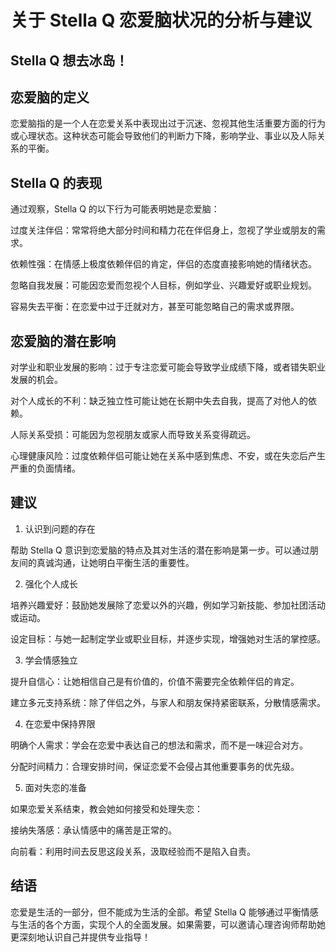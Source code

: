 # 关于 Stella Q 恋爱脑状况的分析与建议

## Stella Q 想去冰岛！

## 恋爱脑的定义

恋爱脑指的是一个人在恋爱关系中表现出过于沉迷、忽视其他生活重要方面的行为或心理状态。这种状态可能会导致他们的判断力下降，影响学业、事业以及人际关系的平衡。

## Stella Q 的表现

通过观察，Stella Q 的以下行为可能表明她是恋爱脑：

过度关注伴侣：常常将绝大部分时间和精力花在伴侣身上，忽视了学业或朋友的需求。

依赖性强：在情感上极度依赖伴侣的肯定，伴侣的态度直接影响她的情绪状态。

忽略自我发展：可能因恋爱而忽视个人目标，例如学业、兴趣爱好或职业规划。

容易失去平衡：在恋爱中过于迁就对方，甚至可能忽略自己的需求或界限。

## 恋爱脑的潜在影响

对学业和职业发展的影响：过于专注恋爱可能会导致学业成绩下降，或者错失职业发展的机会。

对个人成长的不利：缺乏独立性可能让她在长期中失去自我，提高了对他人的依赖。

人际关系受损：可能因为忽视朋友或家人而导致关系变得疏远。

心理健康风险：过度依赖伴侣可能让她在关系中感到焦虑、不安，或在失恋后产生严重的负面情绪。

## 建议

1. 认识到问题的存在

帮助 Stella Q 意识到恋爱脑的特点及其对生活的潜在影响是第一步。可以通过朋友间的真诚沟通，让她明白平衡生活的重要性。

2. 强化个人成长

培养兴趣爱好：鼓励她发展除了恋爱以外的兴趣，例如学习新技能、参加社团活动或运动。

设定目标：与她一起制定学业或职业目标，并逐步实现，增强她对生活的掌控感。

3. 学会情感独立

提升自信心：让她相信自己是有价值的，价值不需要完全依赖伴侣的肯定。

建立多元支持系统：除了伴侣之外，与家人和朋友保持紧密联系，分散情感需求。

4. 在恋爱中保持界限

明确个人需求：学会在恋爱中表达自己的想法和需求，而不是一味迎合对方。

分配时间精力：合理安排时间，保证恋爱不会侵占其他重要事务的优先级。

5. 面对失恋的准备

如果恋爱关系结束，教会她如何接受和处理失恋：

接纳失落感：承认情感中的痛苦是正常的。

向前看：利用时间去反思这段关系，汲取经验而不是陷入自责。

## 结语

恋爱是生活的一部分，但不能成为生活的全部。希望 Stella Q 能够通过平衡情感与生活的各个方面，实现个人的全面发展。如果需要，可以邀请心理咨询师帮助她更深刻地认识自己并提供专业指导！